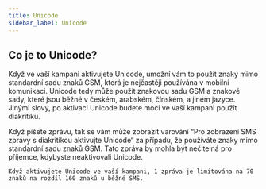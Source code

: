 ```yaml
---
title: Unicode
sidebar_label: Unicode
---
```


## Co je to Unicode?
Když ve vaší kampani aktivujete Unicode, umožní vám to použít znaky mimo standardní sadu znaků GSM, která je nejčastěji používána v mobilní komunikaci. Unicode tedy může použít znakovou sadu GSM a znakové sady, které jsou běžné v českém, arabském, čínském, a jiném jazyce. Jinými slovy, po aktivaci Unicode budete moci ve vaší kampani použít diakritiku.

Když píšete zprávu, tak se vám může zobrazit varování “Pro zobrazení SMS zprávy s diakritikou aktivujte Unicode“ za případu, že používáte znaky mimo standardní sadu znaků GSM. Tato zpráva by mohla být nečitelná pro příjemce, kdybyste neaktivovali Unicode.

`Když aktivujete Unicode ve vaší kampani, 1 zpráva je limitována na 70 znaků na rozdíl 160 znaků u běžné SMS.`

